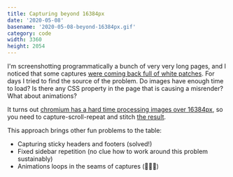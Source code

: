 ```yaml
---
title: Capturing beyond 16384px
date: '2020-05-08'
basename: '2020-05-08-beyond-16384px.gif'
category: code
width: 3360
height: 2054
---
```


I'm screenshotting programmatically a bunch of very very long pages, and I noticed that some captures [were coming back full of white patches](https://fluxcapacitorprod.blob.core.windows.net/fluxcontainer/2020-05-06/desktop/enterprise.png). For days I tried to find the source of the problem. Do images have enough time to load? Is there any CSS property in the page that is causing a misrender? What about animations?

It turns out [chromium has a hard time processing images over 16384px](https://github.com/puppeteer/puppeteer/pull/937), so you need to capture-scroll-repeat and stitch [the result](https://fluxcapacitorprod.blob.core.windows.net/fluxcontainer/2020-05-07/desktop/enterprise.png).

This approach brings other fun problems to the table:

- Capturing sticky headers and footers (solved!)
- Fixed sidebar repetition (no clue how to work around this problem sustainably)
- Animations loops in the seams of captures (🤷🏼‍♂️)
